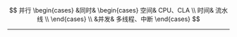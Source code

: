 $$ 
并行
 \begin{cases}  
 &同时&
  \begin{cases}
  空间& CPU、CLA \\
  时间& 流水线 \\
  \end{cases}    
  \\
 &并发& 多线程、中断
 \end{cases}
$$
***

